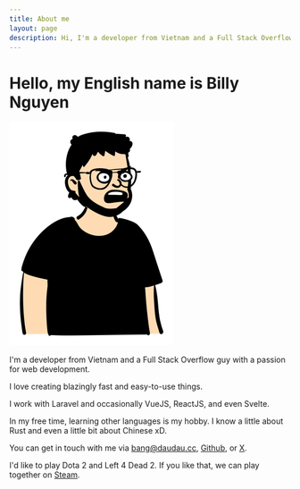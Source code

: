 ```yaml
---
title: About me
layout: page
description: Hi, I'm a developer from Vietnam and a Full Stack Overflow guy with a passion for web development. I love creating blazingly fast and easy-to-use things.
---
```


# Hello, my English name is Billy Nguyen

![Tommy Nguyen](/images/me-angry.png)

I'm a developer from Vietnam and a Full Stack Overflow guy with a passion for web development.

I love creating blazingly fast and easy-to-use things.

I work with Laravel and occasionally VueJS, ReactJS, and even Svelte.

In my free time, learning other languages is my hobby. I know a little about Rust and even a little bit about Chinese xD.

You can get in touch with me via [bang@daudau.cc](mailto:bang@daudau.cc), [Github](https://github.com/bangnokia), or [X](https://x.com/bangnokia).

I'd like to play Dota 2 and Left 4 Dead 2.
If you like that, we can play together on [Steam](https://steamcommunity.com/id/bangnokia).
